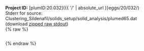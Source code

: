 **Project ID:** [plumID:20.032]({{ '/' | absolute_url }}eggs/20/032/)  
Stderr for source:  Clustering_Sildenafil/solids_setup/solid_analysis/plumed65.dat   
(download [zipped raw stdout](plumed65.dat.plumed_master.stdout.txt.zip))  
{% raw %}
<pre>
</pre>
{% endraw %}
